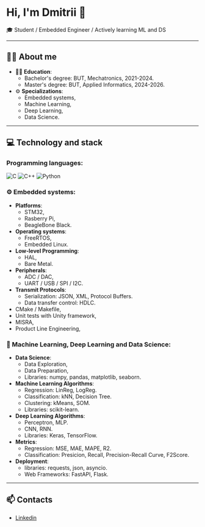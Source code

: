# Hi, I'm Dmitrii 👋

🎓 Student / Embedded Engineer / Actively learning ML and DS 

---

## 🧑‍💻 About me

- 👨‍🎓 **Education**:
  - Bachelor's degree: BUT, Mechatronics, 2021-2024.
  - Master's degree: BUT, Applied Informatics, 2024-2026.
- ⚙️ **Specializations**:
  - Embedded systems,
  - Machine Learning,
  - Deep Learning,
  - Data Science.

---

## 💻 Technology and stack

### Programming languages:
![C](https://img.shields.io/badge/C-A8B9CC?style=for-the-badge&logo=c&logoColor=white)
![C++](https://img.shields.io/badge/C++-00599C?style=for-the-badge&logo=c%2B%2B&logoColor=white)
![Python](https://img.shields.io/badge/Python-FFD43B?style=for-the-badge&logo=python&logoColor=blue)


### ⚙️ Embedded systems:
- **Platforms**:
  - STM32,
  - Rasberry Pi,
  - BeagleBone Black.
- **Operating systems**:
  - FreeRTOS,
  - Embedded Linux.
- **Low-level Programming**:
  - HAL,
  - Bare Metal.
- **Peripherals**:
  - ADC / DAC,
  - UART / USB / SPI / I2C.
- **Transmit Protocols**:
  - Serialization: JSON, XML, Protocol Buffers.
  - Data transfer control: HDLC.
- CMake / Makefile,
- Unit tests with Unity framework,
- MISRA,
- Product Line Engineering,

### 🤖 Machine Learning, Deep Learning and Data Science:
- **Data Science**:
  - Data Exploration,
  - Data Preparation,
  - Libraries: numpy, pandas, matplotlib, seaborn.
- **Machine Learning Algorithms**:
  - Regression: LinReg, LogReg.
  - Classification: kNN, Decision Tree.
  - Clustering: kMeans, SOM.
  - Libraries: scikit-learn.
- **Deep Learning Algorithms**:
  - Perceptron, MLP.
  - CNN, RNN.
  - Libraries: Keras, TensorFlow.
- **Metrics**:
  - Regression: MSE, MAE, MAPE, R2.
  - Classification: Presicion, Recall, Precision-Recall Curve, F2Score.
- **Deployment**:
  - libraries: requests, json, asyncio.
  - Web Frameworks: FastAPI, Flask.
---

## 📫 Contacts

- [Linkedin](https://www.linkedin.com/in/dmitrii-mazilkin-866807337/)
